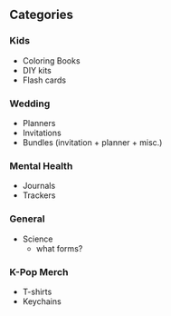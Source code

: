 ## Categories
### Kids
- Coloring Books
- DIY kits
- Flash cards
### Wedding
- Planners
- Invitations
- Bundles (invitation + planner + misc.)
### Mental Health
+ Journals
+ Trackers
### General
- Science
	- what forms?
### K-Pop Merch
- T-shirts
- Keychains